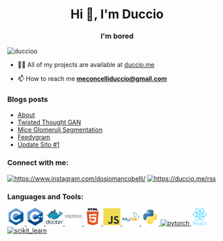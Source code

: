 <h1 align="center">Hi 👋, I'm Duccio</h1>
<h3 align="center">I'm bored</h3>

<p align="left"> <img src="https://komarev.com/ghpvc/?username=duccioo&label=Profile%20views&color=orange&style=flat" alt="duccioo" /> </p>

- 👨‍💻 All of my projects are available at [duccio.me](duccio.me)

- 📫 How to reach me **meconcelliduccio@gmail.com**

### Blogs posts
<!-- BLOG-POST-LIST:START -->
- [About](https://duccio.me/article/2.6585304907964915e+38)
- [Twisted Thought GAN](https://duccio.me/article/1.994928756287632e+38)
- [Mice Glomeruli Segmentation](https://duccio.me/article/2.011805938238103e+38)
- [Feedygram](https://duccio.me/article/4.269382480460554e+37)
- [Update Sito #1](https://duccio.me/article/2.61785581132589e+38)
<!-- BLOG-POST-LIST:END -->


<h3 align="left">Connect with me:</h3>
<p align="left">
<a href="https://instagram.com/https://www.instagram.com/dosiomancobelli/" target="blank"><img align="center" src="https://raw.githubusercontent.com/rahuldkjain/github-profile-readme-generator/master/src/images/icons/Social/instagram.svg" alt="https://www.instagram.com/dosiomancobelli/" height="30" width="40" /></a>
<a href="/https://duccio.me/rss" target="blank"><img align="center" src="https://raw.githubusercontent.com/rahuldkjain/github-profile-readme-generator/master/src/images/icons/Social/rss.svg" alt="https://duccio.me/rss" height="30" width="40" /></a>
</p>




<h3 align="left">Languages and Tools:</h3>
<p align="left"> <a href="https://www.cprogramming.com/" target="_blank" rel="noreferrer"> <img src="https://raw.githubusercontent.com/devicons/devicon/master/icons/c/c-original.svg" alt="c" width="40" height="40"/> </a> <a href="https://www.w3schools.com/cpp/" target="_blank" rel="noreferrer"> <img src="https://raw.githubusercontent.com/devicons/devicon/master/icons/cplusplus/cplusplus-original.svg" alt="cplusplus" width="40" height="40"/> </a> <a href="https://www.docker.com/" target="_blank" rel="noreferrer"> <img src="https://raw.githubusercontent.com/devicons/devicon/master/icons/docker/docker-original-wordmark.svg" alt="docker" width="40" height="40"/> </a> <a href="https://expressjs.com" target="_blank" rel="noreferrer"> <img src="https://raw.githubusercontent.com/devicons/devicon/master/icons/express/express-original-wordmark.svg" alt="express" width="40" height="40"/> </a> <a href="https://www.w3.org/html/" target="_blank" rel="noreferrer"> <img src="https://raw.githubusercontent.com/devicons/devicon/master/icons/html5/html5-original-wordmark.svg" alt="html5" width="40" height="40"/> </a> <a href="https://developer.mozilla.org/en-US/docs/Web/JavaScript" target="_blank" rel="noreferrer"> <img src="https://raw.githubusercontent.com/devicons/devicon/master/icons/javascript/javascript-original.svg" alt="javascript" width="40" height="40"/> </a> <a href="https://www.mysql.com/" target="_blank" rel="noreferrer"> <img src="https://raw.githubusercontent.com/devicons/devicon/master/icons/mysql/mysql-original-wordmark.svg" alt="mysql" width="40" height="40"/> </a> <a href="https://www.python.org" target="_blank" rel="noreferrer"> <img src="https://raw.githubusercontent.com/devicons/devicon/master/icons/python/python-original.svg" alt="python" width="40" height="40"/> </a> <a href="https://pytorch.org/" target="_blank" rel="noreferrer"> <img src="https://www.vectorlogo.zone/logos/pytorch/pytorch-icon.svg" alt="pytorch" width="40" height="40"/> </a> <a href="https://reactjs.org/" target="_blank" rel="noreferrer"> <img src="https://raw.githubusercontent.com/devicons/devicon/master/icons/react/react-original-wordmark.svg" alt="react" width="40" height="40"/> </a> <a href="https://scikit-learn.org/" target="_blank" rel="noreferrer"> <img src="https://upload.wikimedia.org/wikipedia/commons/0/05/Scikit_learn_logo_small.svg" alt="scikit_learn" width="40" height="40"/> </a> </p>

